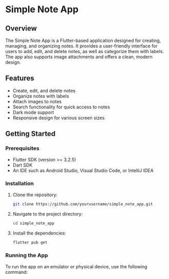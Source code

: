 # Simple Note App

## Overview
The Simple Note App is a Flutter-based application designed for creating, managing, and organizing notes. It provides a user-friendly interface for users to add, edit, and delete notes, as well as categorize them with labels. The app also supports image attachments and offers a clean, modern design.

## Features
- Create, edit, and delete notes
- Organize notes with labels
- Attach images to notes
- Search functionality for quick access to notes
- Dark mode support
- Responsive design for various screen sizes

## Getting Started

### Prerequisites
- Flutter SDK (version >= 3.2.5)
- Dart SDK
- An IDE such as Android Studio, Visual Studio Code, or IntelliJ IDEA

### Installation
1. Clone the repository:
   ```bash
   git clone https://github.com/yourusername/simple_note_app.git
   ```
2. Navigate to the project directory:
   ```bash
   cd simple_note_app
   ```
3. Install the dependencies:
   ```bash
   flutter pub get
   ```

### Running the App
To run the app on an emulator or physical device, use the following command: